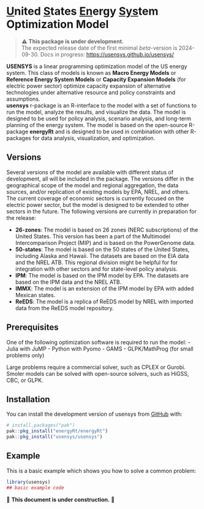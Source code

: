 
<!-- README.md is generated from README.Rmd. Please edit that file -->

# <u>U</u>nited <u>S</u>tates <u>En</u>ergy <u>Sys</u>tem Optimization Model

<div class="warn">

> :warning: **This package is under development.**  
> The expected release date of the first minimal *beta*-version is
> 2024-09-30. Docs in progress: <https://usensys.github.io/usensys/>

</div>

**USENSYS** is a linear programming optimization model of the US energy
system. This class of models is known as **Macro Energy Models** or
**Reference Energy System Models** or **Capacity Expansion Models** (for
electric power sector) optimize capacity expansion of alternative
technologies under alternative resource and policy constraints and
assumptions.  
**usensys** r-package is an R-interface to the model with a set of
functions to run the model, analyze the results, and visualize the data.
The model is designed to be used for policy analysis, scenario analysis,
and long-term planning of the energy system. The model is based on the
open-source R-package **energyRt** and is designed to be used in
combination with other R-packages for data analysis, visualization, and
optimization.

<!-- badges: start -->
<!-- badges: end -->

## Versions

Several versions of the model are available with different status of
development, all will be included in the package. The versions differ in
the geographical scope of the model and regional aggregation, the data
sources, and/or replication of existing models by EPA, NREL, and others.
The current coverage of economic sectors is currently focused on the
electric power sector, but the model is designed to be extended to other
sectors in the future. The following versions are currently in
preparation for the release:

- **26-zones**: The model is based on 26 zones (NERC subscriptions) of
  the United States. This version has been a part of the Multimodel
  Intercomparison Project (MIP) and is based on the PowerGenome data.
- **50-states**: The model is based on the 50 states of the United
  States, including Alaska and Hawaii. The datasets are based on the EIA
  data and the NREL ATB. This regional division might be helpful for for
  integration with other sectors and for state-level policy analysis.
- **IPM**: The model is based on the IPM model by EPA. The datasets are
  based on the IPM data and the NREL ATB.
- **IMMX**: The model is an extension of the IPM model by EPA with added
  Mexican states.
- **ReEDS**: The model is a replica of ReEDS model by NREL with imported
  data from the ReEDS model repository.

## Prerequisites

One of the following optimization software is required to run the
model: - Julia with JuMP - Python with Pyomo - GAMS - GLPK/MathProg (for
small problems only)

Large problems require a commercial solver, such as CPLEX or Gurobi.
Smoler models can be solved with open-source solvers, such as HiGSS,
CBC, or GLPK.

## Installation

You can install the development version of usensys from
[GitHub](https://github.com/) with:

``` r
# install.packages("pak")
pak::pkg_install("energyRt/energyRt")
pak::pkg_install("usensys/usensys")
```

## Example

This is a basic example which shows you how to solve a common problem:

``` r
library(usensys)
## basic example code
```

:construction: **This document is under construction.** :construction:
